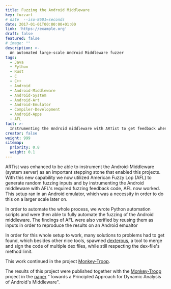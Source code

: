 ```yaml
---
title: Fuzzing the Android Middleware
key: fuzzart
# date  --iso-8601=seconds   
date: 2017-01-01T00:00:00+01:00
link: 'https://example.org'
draft: false
featured: false
# image: ""
description: >-
  An automated large-scale Android Middleware fuzzer
tags:
  - Java
  - Python
  - Rust
  - C
  - C++
  - Android
  - Android-Middleware
  - Android-System
  - Android-Art
  - Android-Emulator
  - Compiler-Development
  - Android-Apps
  - AFL
fact: >-
  Instrumenting the Android middleware with ARTist to get feedback when fuzzing the Android-Middleware.
creator: false
weight: 999
sitemap:
  priority: 0.8
  weight: 0.1
---
```


ARTist was enhanced to be able to instrument the Android-Middleware (system server) as an important stepping 
stone that enabled this projects.
With this new capability we now  utilized American Fuzzy Lop (AFL) to generate random fuzzing inputs
and by instrumenting the Android middleware with AFL's required fuzzing feedback code, AFL now worked.
This setup ran in an Android emulator, which was a necessity in order to do this on a larger scale later on.

In order to automate the whole process, we wrote Python automation scripts and were then able
to fully automate the fuzzing of the Android middleware.
The findings of AFL were also verified by reusing them as inputs in order to reproduce the results on an Android emualtor

In order for this whole setup to work, many solutions to problems had to get found, which besides other nice tools,
spawned [dexterous], a tool to merge and sign the code of multiple dex files, while still respecting the dex-file's
method limit.

This work continued in the project [Monkey-Troop].

The results of this project were published together with the [Monkey-Troop] project in the [paper] 
"Towards a Principled Approach for Dynamic Analysis of Android's Middleware".

[paper]: https://arxiv.org/abs/2110.05619
[Monkey-Troop]: ./2018_monkey-troop-fuzzing-android-middleware-large-scale.md
[dexterous]: https://github.com/Project-ARTist/dexterous
